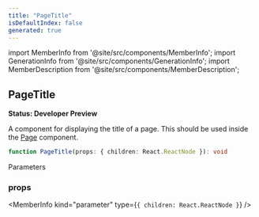 ```yaml
---
title: "PageTitle"
isDefaultIndex: false
generated: true
---
```

<!-- This file was generated from the Vendure source. Do not modify. Instead, re-run the "docs:build" script -->
import MemberInfo from '@site/src/components/MemberInfo';
import GenerationInfo from '@site/src/components/GenerationInfo';
import MemberDescription from '@site/src/components/MemberDescription';


## PageTitle

<GenerationInfo sourceFile="packages/dashboard/src/lib/framework/layout-engine/page-layout.tsx" sourceLine="245" packageName="@vendure/dashboard" since="3.3.0" />

**Status: Developer Preview**

A component for displaying the title of a page. This should be used inside the <a href='/reference/dashboard/components/page#page'>Page</a> component.

```ts title="Signature"
function PageTitle(props: { children: React.ReactNode }): void
```
Parameters

### props

<MemberInfo kind="parameter" type={`{ children: React.ReactNode }`} />

